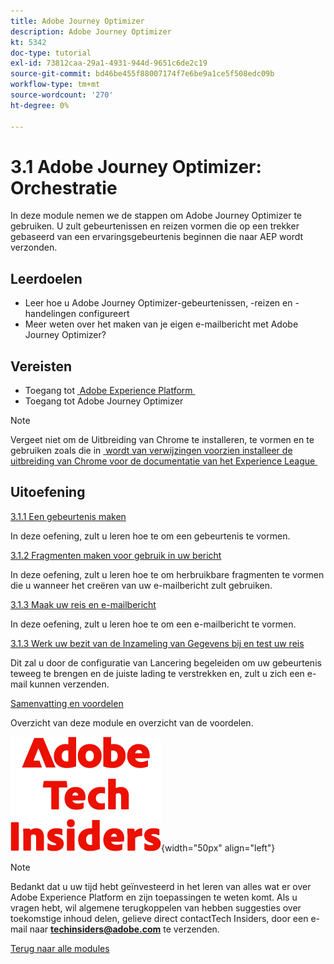 ```yaml
---
title: Adobe Journey Optimizer
description: Adobe Journey Optimizer
kt: 5342
doc-type: tutorial
exl-id: 73812caa-29a1-4931-944d-9651c6de2c19
source-git-commit: bd46be455f88007174f7e6be9a1ce5f508edc09b
workflow-type: tm+mt
source-wordcount: '270'
ht-degree: 0%

---
```


# 3.1 Adobe Journey Optimizer: Orchestratie

In deze module nemen we de stappen om Adobe Journey Optimizer te gebruiken. U zult gebeurtenissen en reizen vormen die op een trekker gebaseerd van een ervaringsgebeurtenis beginnen die naar AEP wordt verzonden.

## Leerdoelen

- Leer hoe u Adobe Journey Optimizer-gebeurtenissen, -reizen en -handelingen configureert
- Meer weten over het maken van je eigen e-mailbericht met Adobe Journey Optimizer?

## Vereisten

- Toegang tot [&#x200B; Adobe Experience Platform &#x200B;](https://experience.adobe.com/platform)
- Toegang tot Adobe Journey Optimizer

>[!NOTE]
>
>Vergeet niet om de Uitbreiding van Chrome te installeren, te vormen en te gebruiken zoals die in [&#x200B; wordt van verwijzingen voorzien installeer de uitbreiding van Chrome voor de documentatie van het Experience League &#x200B;](../../gettingstarted/gettingstarted/ex1.md)

## Uitoefening

[3.1.1 Een gebeurtenis maken](./ex1.md)

In deze oefening, zult u leren hoe te om een gebeurtenis te vormen.

[3.1.2 Fragmenten maken voor gebruik in uw bericht](./ex2.md)

In deze oefening, zult u leren hoe te om herbruikbare fragmenten te vormen die u wanneer het creëren van uw e-mailbericht zult gebruiken.

[3.1.3 Maak uw reis en e-mailbericht](./ex3.md)

In deze oefening, zult u leren hoe te om een e-mailbericht te vormen.

[3.1.3 Werk uw bezit van de Inzameling van Gegevens bij en test uw reis](./ex4.md)

Dit zal u door de configuratie van Lancering begeleiden om uw gebeurtenis teweeg te brengen en de juiste lading te verstrekken en, zult u zich een e-mail kunnen verzenden.

[Samenvatting en voordelen](./summary.md)

Overzicht van deze module en overzicht van de voordelen.

![&#x200B; Indexen van de Tech &#x200B;](./../../../assets/images/techinsiders.png){width="50px" align="left"}

>[!NOTE]
>
>Bedankt dat u uw tijd hebt geïnvesteerd in het leren van alles wat er over Adobe Experience Platform en zijn toepassingen te weten komt. Als u vragen hebt, wil algemene terugkoppelen van hebben suggesties over toekomstige inhoud delen, gelieve direct contactTech Insiders, door een e-mail naar **techinsiders@adobe.com** te verzenden.

[Terug naar alle modules](../../../overview.md)
